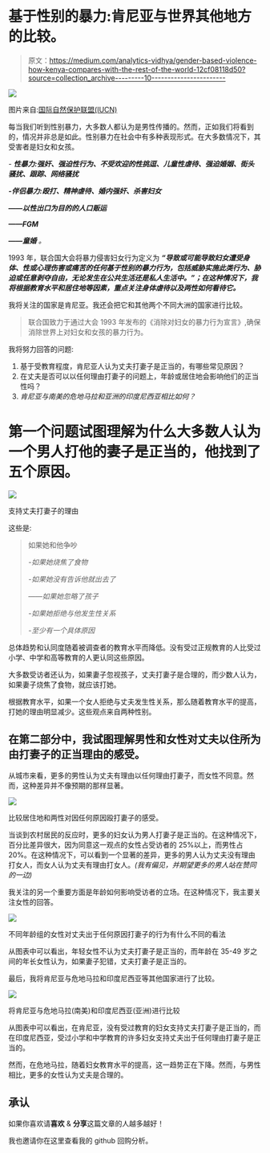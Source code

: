 # 基于性别的暴力:肯尼亚与世界其他地方的比较。

> 原文：<https://medium.com/analytics-vidhya/gender-based-violence-how-kenya-compares-with-the-rest-of-the-world-12cf08118d50?source=collection_archive---------10----------------------->

![](img/2d9b95cc94e45fa41e2ea46ef9bd17af.png)

图片来自:[国际自然保护联盟(IUCN)](https://www.iucn.org/news/gender/201811/16-days-activism-shine-a-spotlight-gender-based-violence-gbv-and-environment)

每当我们听到性别暴力，大多数人都认为是男性传播的。然而，正如我们将看到的，情况并非总是如此。性别暴力在社会中有多种表现形式。在大多数情况下，其受害者是妇女和女孩。

*-* ***性暴力:强奸、强迫性行为、不受欢迎的性挑逗、儿童性虐待、强迫婚姻、街头骚扰、跟踪、网络骚扰***

***-伴侣暴力:殴打、精神虐待、婚内强奸、杀害妇女***

***——以性出口为目的的人口贩运***

***——FGM***

***——童婚*** *。*

1993 年，联合国大会将暴力侵害妇女行为定义为 ***“导致或可能导致妇女遭受身体、性或心理伤害或痛苦的任何基于性别的暴力行为，包括威胁实施此类行为、胁迫或任意剥夺自由，无论发生在公共生活还是私人生活中。”；在这种情况下，我将根据教育水平和居住地等因素，重点关注身体虐待以及两性如何看待它。***

我将关注的国家是肯尼亚。我还会把它和其他两个不同大洲的国家进行比较。

> 联合国致力于通过大会 1993 年发布的《消除对妇女的暴力行为宣言》,确保消除世界上对妇女和女孩的暴力行为。

我将努力回答的问题:

1.  基于受教育程度，肯尼亚人认为丈夫打妻子是正当的，有哪些常见原因？
2.  在丈夫是否可以以任何理由打妻子的问题上，年龄或居住地会影响他们的正当性吗？
3.  *肯尼亚与南美的危地马拉和亚洲的印度尼西亚相比如何？*

# 第一个问题试图理解为什么大多数人认为一个男人打他的妻子是正当的，他找到了五个原因。

![](img/98e328858396bee3c285b94df9ab43c7.png)

支持丈夫打妻子的理由

这些是:

> 如果她和他争吵
> 
> *-如果她烧焦了食物*
> 
> *-如果她没有告诉他就出去了*
> 
> *——如果她忽略了孩子*
> 
> *-如果她拒绝与他发生性关系*
> 
> *-至少有一个具体原因*

总体趋势和认同度随着被调查者的教育水平而降低。没有受过正规教育的人比受过小学、中学和高等教育的人更认同这些原因。

大多数受访者还认为，如果妻子忽视孩子，丈夫打妻子是合理的，而少数人认为，如果妻子烧焦了食物，就应该打她。

根据教育水平，如果一个女人拒绝与丈夫发生性关系，那么随着教育水平的提高，打她的理由明显减少。这些观点来自两种性别。

## 在第二部分中，我试图理解男性和女性对丈夫以住所为由打妻子的正当理由的感受。

从城市来看，更多的男性认为丈夫有理由以任何理由打妻子，而女性不同意。然而，这种差异并不像预期的那样显著。

![](img/7d466416f02017cbf77603980227a848.png)

比较居住地和两性对因任何原因殴打妻子的感受。

当谈到农村居民的反应时，更多的妇女认为男人打妻子是正当的。在这种情况下，百分比差异很大，因为同意这一观点的女性占受访者的 25%以上，而男性占 20%。在这种情况下，可以看到一个显著的差异，更多的男人认为丈夫没有理由打女人，而女人认为丈夫有理由打女人。*(我有偏见，并期望更多的男人站在赞同的一边)*

我关注的另一个重要方面是年龄如何影响受访者的立场。在这种情况下，我主要关注女性的回答。

![](img/f2f686672b7d7b46f420217e547e6d56.png)

不同年龄组的女性对丈夫出于任何原因打妻子的行为有什么不同的看法

从图表中可以看出，年轻女性不认为丈夫打妻子是正当的，而年龄在 35-49 岁之间的年长女性认为，如果妻子犯错，丈夫打妻子是正当的。

最后，我将肯尼亚与危地马拉和印度尼西亚等其他国家进行了比较。

![](img/ddd4450eb3fccea1f760093dbdd2b696.png)

将肯尼亚与危地马拉(南美)和印度尼西亚(亚洲)进行比较

从图表中可以看出，在肯尼亚，没有受过教育的妇女支持丈夫打妻子是正当的，而在印度尼西亚，受过小学和中学教育的许多妇女支持丈夫出于任何理由打妻子是正当的。

然而，在危地马拉，随着妇女教育水平的提高，这一趋势正在下降。然而，与男性相比，更多的女性认为丈夫是合理的。

## 承认

如果你喜欢请**喜欢** & **分享**这篇文章的人越多越好！

我也邀请你在这里查看我的 github 回购分析。